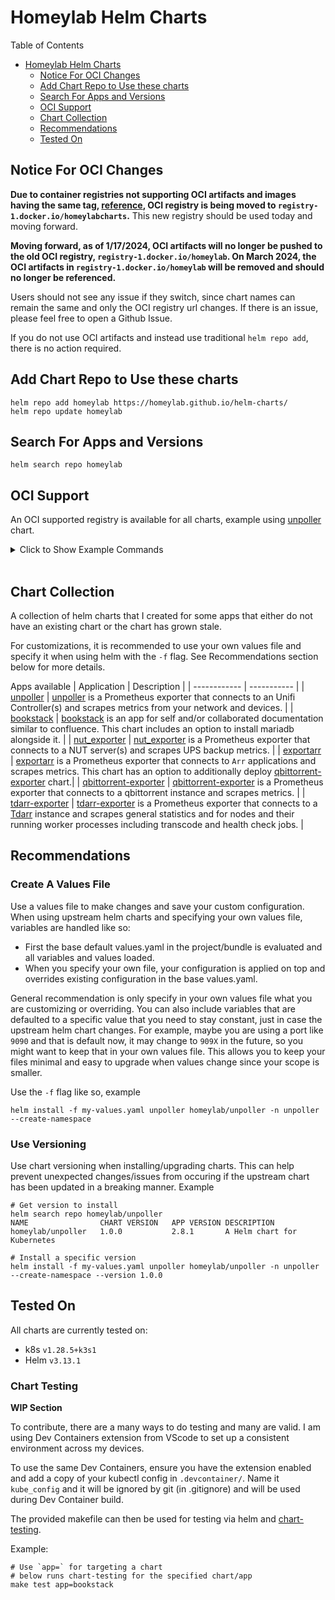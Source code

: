 # Homeylab Helm Charts
Table of Contents
- [Homeylab Helm Charts](#homeylab-helm-charts)
  - [Notice For OCI Changes](#notice-for-oci-changes)
  - [Add Chart Repo to Use these charts](#add-chart-repo-to-use-these-charts)
  - [Search For Apps and Versions](#search-for-apps-and-versions)
  - [OCI Support](#oci-support)
  - [Chart Collection](#chart-collection)
  - [Recommendations](#recommendations)
  - [Tested On](#tested-on)


## Notice For OCI Changes
**Due to container registries not supporting OCI artifacts and images having the same tag, [reference](https://forums.docker.com/t/tag-overlap-in-oci-artifacts/131453), OCI registry is being moved to `registry-1.docker.io/homeylabcharts`.** This new registry should be used today and moving forward.

**Moving forward, as of 1/17/2024, OCI artifacts will no longer be pushed to the old OCI registry, `registry-1.docker.io/homeylab`. On March 2024, the OCI artifacts in `registry-1.docker.io/homeylab` will be removed and should no longer be referenced.**

Users should not see any issue if they switch, since chart names can remain the same and only the OCI registry url changes. If there is an issue, please feel free to open a Github Issue.

If you do not use OCI artifacts and instead use traditional `helm repo add`, there is no action required.

## Add Chart Repo to Use these charts
```
helm repo add homeylab https://homeylab.github.io/helm-charts/
helm repo update homeylab
```

## Search For Apps and Versions
```
helm search repo homeylab
```

## OCI Support
An OCI supported registry is available for all charts, example using [unpoller](https://github.com/homeylab/helm-charts/tree/main/charts/unpoller) chart.

<details closed>
<summary>Click to Show Example Commands</summary>
<br>

```bash
# pulls chart files locally for you to inspect
helm pull oci://registry-1.docker.io/homeylabcharts/unpoller --version 2.X.X

# outputs all the chart files as stdout
helm show all oci://registry-1.docker.io/homeylabcharts/unpoller --version 2.X.X

# outputs manifests as if an install was being made
# - optionally can use your own values file:  `-f custom-values.yaml`
helm template unpoller oci://registry-1.docker.io/homeylabcharts/unpoller --version 2.X.X

# install chart into your namespace
# - optionally can use your own values file:  `-f custom-values.yaml`
helm install unpoller -n <namespace> oci://registry-1.docker.io/homeylabcharts/unpoller --version 2.X.X

# upgrade existing chart in your namespace
# - optionally can use your own values file:  `-f custom-values.yaml`
helm upgrade unpoller -n <namespace> oci://registry-1.docker.io/homeylabcharts/unpoller --version 3.X.X
```
</details>
<br>

## Chart Collection
A collection of helm charts that I created for some apps that either do not have an existing chart or the chart has grown stale.

For customizations, it is recommended to use your own values file and specify it when using helm with the `-f` flag. See Recommendations section below for more details.

Apps available
| Application  | Description | 
| ------------ | ----------- |
| [unpoller](https://github.com/homeylab/helm-charts/tree/main/charts/unpoller)  | [unpoller](https://github.com/unpoller/unpoller) is a Prometheus exporter that connects to an Unifi Controller(s) and scrapes metrics from your network and devices. |
| [bookstack](https://github.com/homeylab/helm-charts/tree/main/charts/bookstack) | [bookstack](https://github.com/BookStackApp/BookStack) is an app for self and/or collaborated documentation similar to confluence. This chart includes an option to install mariadb alongside it. |
| [nut_exporter](https://github.com/homeylab/helm-charts/tree/main/charts/nut-exporter) | [nut_exporter](https://github.com/DRuggeri/nut_exporter) is a Prometheus exporter that connects to a NUT server(s) and scrapes UPS backup metrics. |
| [exportarr](https://github.com/homeylab/helm-charts/tree/main/charts/exportarr) | [exportarr](https://github.com/onedr0p/exportarr) is a Prometheus exporter that connects to `Arr` applications and scrapes metrics. This chart has an option to additionally deploy [qbittorrent-exporter](https://github.com/homeylab/helm-charts/tree/main/charts/qbittorrent-exporter) chart.|
| [qbittorrent-exporter](https://github.com/homeylab/helm-charts/tree/main/charts/qbittorrent-exporter) | [qbittorrent-exporter](https://github.com/caseyscarborough/qbittorrent-exporter) is a Prometheus exporter that connects to a qbittorrent instance and scrapes metrics.  |
| [tdarr-exporter](https://github.com/homeylab/tdarr-exporter) | [tdarr-exporter](https://github.com/homeylab/tdarr-exporter) is a Prometheus exporter that connects to a [Tdarr](https://github.com/HaveAGitGat/Tdarr) instance and scrapes general statistics and for nodes and their running worker processes including transcode and health check jobs. |

## Recommendations
### Create A Values File
Use a values file to make changes and save your custom configuration. When using upstream helm charts and specifying your own values file, variables are handled like so:

- First the base default values.yaml in the project/bundle is evaluated and all variables and values loaded.
- When you specify your own file, your configuration is applied on top and overrides existing configuration in the base values.yaml.

General recommendation is only specify in your own values file what you are customizing or overriding. You can also include variables that are defaulted to a specific value that you need to stay constant, just in case the upstream helm chart changes. For example, maybe you are using a port like `9090` and that is default now, it may change to `909X` in the future, so you might want to keep that in your own values file. This allows you to keep your files minimal and easy to upgrade when values change since your scope is smaller.

Use the `-f` flag like so, example
```
helm install -f my-values.yaml unpoller homeylab/unpoller -n unpoller --create-namespace
```

### Use Versioning
Use chart versioning when installing/upgrading charts. This can help prevent unexpected changes/issues from occuring if the upstream chart has been updated in a breaking manner. Example
```
# Get version to install
helm search repo homeylab/unpoller
NAME             	CHART VERSION	APP VERSION	DESCRIPTION
homeylab/unpoller	1.0.0        	2.8.1      	A Helm chart for Kubernetes

# Install a specific version
helm install -f my-values.yaml unpoller homeylab/unpoller -n unpoller --create-namespace --version 1.0.0
```

## Tested On
All charts are currently tested on:
- k8s `v1.28.5+k3s1`
- Helm `v3.13.1`

### Chart Testing
**WIP Section**

To contribute, there are a many ways to do testing and many are valid. I am using Dev Containers extension from VScode to set up a consistent environment across my devices.

To use the same Dev Containers, ensure you have the extension enabled and add a copy of your kubectl config in `.devcontainer/`. Name it `kube_config` and it will be ignored by git (in .gitignore) and will be used during Dev Container build.

The provided makefile can then be used for testing via helm and [chart-testing](https://github.com/helm/chart-testing).

Example:
```
# Use `app=` for targeting a chart
# below runs chart-testing for the specified chart/app
make test app=bookstack
```